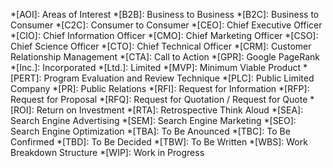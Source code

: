 *[AOI]:                     Areas of Interest
*[B2B]:                     Business to Business
*[B2C]:                     Business to Consumer
*[C2C]:                     Consumer to Consumer
*[CEO]:                     Chief Executive Officer
*[CIO]:                     Chief Information Officer
*[CMO]:                     Chief Marketing Officer
*[CSO]:                     Chief Science Officer
*[CTO]:                     Chief Technical Officer
*[CRM]:                     Customer Relationship Management
*[CTA]:                     Call to Action
*[GPR]:                     Google PageRank
*[Inc.]:                    Incorporated
*[Ltd.]:                    Limited
*[MVP]:                     Minimum Viable Product
*[PERT]:                    Program Evaluation and Review Technique
*[PLC]:                     Public Limited Company
*[PR]:                      Public Relations
*[RFI]:                     Request for Information
*[RFP]:                     Request for Proposal
*[RFQ]:                     Request for Quotation / Request for Quote
*[ROI]:                     Return on Investment
*[RTA]:                     Retrospective Think Aloud
*[SEA]:                     Search Engine Advertising
*[SEM]:                     Search Engine Marketing
*[SEO]:                     Search Engine Optimization
*[TBA]:                     To Be Anounced
*[TBC]:                     To Be Confirmed
*[TBD]:                     To Be Decided
*[TBW]:                     To Be Written
*[WBS]:                     Work Breakdown Structure
*[WIP]:                     Work in Progress
